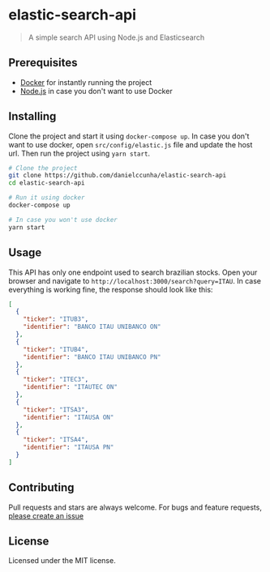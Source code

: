 # elastic-search-api

> A simple search API using Node.js and Elasticsearch

## Prerequisites

- [Docker](https://www.docker.com/) for instantly running the project
- [Node.js](https://nodejs.org/en/) in case you don't want to use Docker

## Installing

Clone the project and start it using `docker-compose up`. In case you don't want to use docker, open `src/config/elastic.js` file and update the host url. Then run the project using `yarn start`.

```sh
# Clone the project
git clone https://github.com/danielccunha/elastic-search-api
cd elastic-search-api

# Run it using docker
docker-compose up

# In case you won't use docker
yarn start
```

## Usage

This API has only one endpoint used to search brazilian stocks. Open your browser and navigate to `http://localhost:3000/search?query=ITAU`. In case everything is working fine, the response should look like this:

```json
[
  {
    "ticker": "ITUB3",
    "identifier": "BANCO ITAU UNIBANCO ON"
  },
  {
    "ticker": "ITUB4",
    "identifier": "BANCO ITAU UNIBANCO PN"
  },
  {
    "ticker": "ITEC3",
    "identifier": "ITAUTEC ON"
  },
  {
    "ticker": "ITSA3",
    "identifier": "ITAUSA ON"
  },
  {
    "ticker": "ITSA4",
    "identifier": "ITAUSA PN"
  }
]
```

## Contributing

Pull requests and stars are always welcome. For bugs and feature requests, [please create an issue](https://github.com/danielccunha/elastic-search-api/issues)

## License

Licensed under the MIT license.
